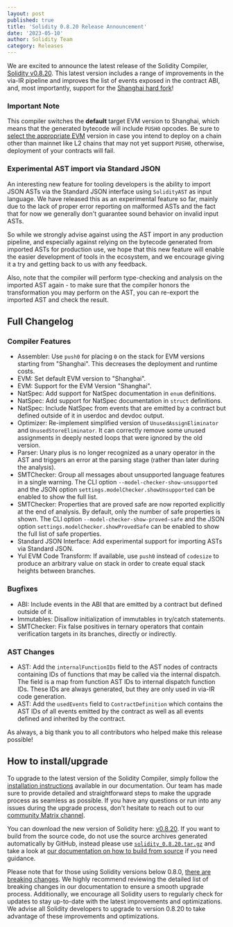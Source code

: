 ```yaml
---
layout: post
published: true
title: 'Solidity 0.8.20 Release Announcement'
date: '2023-05-10'
author: Solidity Team
category: Releases
---
```



We are excited to announce the latest release of the Solidity Compiler, [Solidity v0.8.20](https://github.com/ethereum/solidity/releases/tag/v0.8.20). 
This latest version includes a range of improvements in the via-IR pipeline and improves the list of events exposed in the contract ABI, and, most importantly, support for the [Shanghai hard fork](https://github.com/ethereum/execution-specs/blob/master/network-upgrades/mainnet-upgrades/shanghai.md)!

### Important Note

This compiler switches the **default** target EVM version to Shanghai, which means that the generated bytecode will include ``PUSH0`` opcodes.
Be sure to [select the appropriate EVM](https://docs.soliditylang.org/en/latest/using-the-compiler.html#setting-the-evm-version-to-target) version in case you intend to deploy on a chain other than mainnet like L2 chains that may not yet support ``PUSH0``,
otherwise, deployment of your contracts will fail.

### Experimental AST import via Standard JSON

An interesting new feature for tooling developers is the ability to import JSON ASTs via the Standard JSON interface using ``SolidityAST`` as input language.
We have released this as an experimental feature so far, mainly due to the lack of proper error reporting on malformed ASTs and the fact that for now we
generally don't guarantee sound behavior on invalid input ASTs.

So while we strongly advise against using the AST import in any production pipeline, and especially against relying on the bytecode generated from imported
ASTs for production use, we hope that this new feature will enable the easier development of tools in the ecosystem, and we encourage giving it a try and
getting back to us with any feedback.

Also, note that the compiler will perform type-checking and analysis on the imported AST again - to make sure that the compiler honors the transformation you
may perform on the AST, you can re-export the imported AST and check the result.

## Full Changelog

### Compiler Features
 * Assembler: Use ``push0`` for placing ``0`` on the stack for EVM versions starting from "Shanghai". This decreases the deployment and runtime costs.
 * EVM: Set default EVM version to "Shanghai".
 * EVM: Support for the EVM Version "Shanghai".
 * NatSpec: Add support for NatSpec documentation in ``enum`` definitions.
 * NatSpec: Add support for NatSpec documentation in ``struct`` definitions.
 * NatSpec: Include NatSpec from events that are emitted by a contract but defined outside of it in userdoc and devdoc output.
 * Optimizer: Re-implement simplified version of ``UnusedAssignEliminator`` and ``UnusedStoreEliminator``. It can correctly remove some unused assignments in deeply nested loops that were ignored by the old version.
 * Parser: Unary plus is no longer recognized as a unary operator in the AST and triggers an error at the parsing stage (rather than later during the analysis).
 * SMTChecker: Group all messages about unsupported language features in a single warning. The CLI option ``--model-checker-show-unsupported`` and the JSON option ``settings.modelChecker.showUnsupported`` can be enabled to show the full list.
 * SMTChecker: Properties that are proved safe are now reported explicitly at the end of analysis. By default, only the number of safe properties is shown. The CLI option ``--model-checker-show-proved-safe`` and the JSON option ``settings.modelChecker.showProvedSafe`` can be enabled to show the full list of safe properties.
 * Standard JSON Interface: Add experimental support for importing ASTs via Standard JSON.
 * Yul EVM Code Transform: If available, use ``push0`` instead of ``codesize`` to produce an arbitrary value on stack in order to create equal stack heights between branches.

### Bugfixes
 * ABI: Include events in the ABI that are emitted by a contract but defined outside of it.
 * Immutables: Disallow initialization of immutables in try/catch statements.
 * SMTChecker: Fix false positives in ternary operators that contain verification targets in its branches, directly or indirectly.


### AST Changes
 * AST: Add the ``internalFunctionIDs`` field to the AST nodes of contracts containing IDs of functions that may be called via the internal dispatch. The field is a map from function AST IDs to internal dispatch function IDs. These IDs are always generated, but they are only used in via-IR code generation.
 * AST: Add the ``usedEvents`` field to ``ContractDefinition`` which contains the AST IDs of all events emitted by the contract as well as all events defined and inherited by the contract.

As always, a big thank you to all contributors who helped make this release possible!

## How to install/upgrade
To upgrade to the latest version of the Solidity Compiler, 
simply follow the [installation instructions](https://docs.soliditylang.org/en/latest/installing-solidity.html) available in our documentation. 
Our team has made sure to provide detailed and straightforward steps to make the upgrade process as seamless as possible. 
If you have any questions or run into any issues during the upgrade process, 
don't hesitate to reach out to our [community Matrix channel](https://matrix.to/#/#ethereum_solidity:gitter.im). 

You can download the new version of Solidity here: [v0.8.20](https://github.com/ethereum/solidity/releases/tag/v0.8.20).
If you want to build from the source code, do not use the source archives generated automatically by GitHub, 
instead please use [`solidity_0.8.20.tar.gz`](https://github.com/ethereum/solidity/releases/download/v0.8.20/solidity_0.8.20.tar.gz)
and take a look at [our documentation on how to build from source](https://docs.soliditylang.org/en/latest/installing-solidity.html#building-from-source)
if you need guidance.

Please note that for those using Solidity versions below 0.8.0, [there are breaking changes](https://docs.soliditylang.org/en/latest/080-breaking-changes.html). 
We highly recommend reviewing the detailed list of breaking changes in our documentation to ensure a smooth upgrade process. 
Additionally, we encourage all Solidity users to regularly check for updates to stay up-to-date with the latest improvements and optimizations.
We advise all Solidity developers to upgrade to version 0.8.20 to take advantage of these improvements and optimizations.
